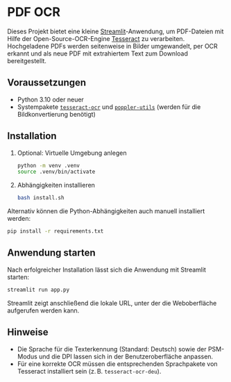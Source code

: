 # PDF OCR

Dieses Projekt bietet eine kleine [Streamlit](https://streamlit.io)-Anwendung, um PDF-Dateien mit Hilfe der Open-Source-OCR-Engine [Tesseract](https://github.com/tesseract-ocr/tesseract) zu verarbeiten. Hochgeladene PDFs werden seitenweise in Bilder umgewandelt, per OCR erkannt und als neue PDF mit extrahiertem Text zum Download bereitgestellt.

## Voraussetzungen

- Python 3.10 oder neuer
- Systempakete [`tesseract-ocr`](https://tesseract-ocr.github.io/tessdoc/Home.html) und [`poppler-utils`](https://poppler.freedesktop.org/) (werden für die Bildkonvertierung benötigt)

## Installation

1. Optional: Virtuelle Umgebung anlegen
   ```bash
   python -m venv .venv
   source .venv/bin/activate
   ```
2. Abhängigkeiten installieren
   ```bash
   bash install.sh
   ```

Alternativ können die Python-Abhängigkeiten auch manuell installiert werden:
```bash
pip install -r requirements.txt
```

## Anwendung starten

Nach erfolgreicher Installation lässt sich die Anwendung mit Streamlit starten:
```bash
streamlit run app.py
```
Streamlit zeigt anschließend die lokale URL, unter der die Weboberfläche aufgerufen werden kann.

## Hinweise

- Die Sprache für die Texterkennung (Standard: Deutsch) sowie der PSM-Modus und die DPI lassen sich in der Benutzeroberfläche anpassen.
- Für eine korrekte OCR müssen die entsprechenden Sprachpakete von Tesseract installiert sein (z. B. `tesseract-ocr-deu`).
